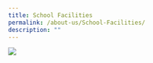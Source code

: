 ```yaml
---
title: School Facilities
permalink: /about-us/School-Facilities/
description: ""
---
```



<div>


<div style="float: left">

<a href="[https://www-broadricksec-moe-edu-sg-admin.cwp.sg/cca/uniformed-groups/red-cross](https://www-broadricksec-moe-edu-sg-admin.cwp.sg/cca/uniformed-groups/red-cross)">

<img src="/images/red%20cross%20logo.png">

</a>

</div>

<div>

</div>

</div>

